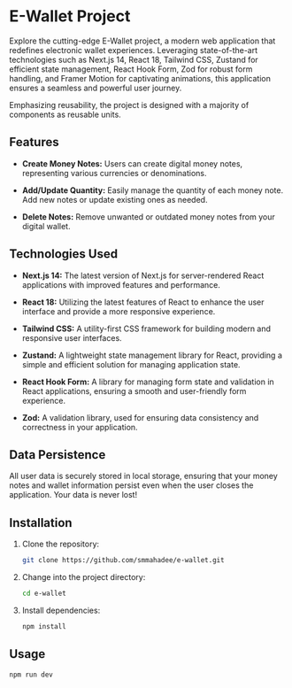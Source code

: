 # E-Wallet Project

Explore the cutting-edge E-Wallet project, a modern web application that redefines electronic wallet experiences. Leveraging state-of-the-art technologies such as Next.js 14, React 18, Tailwind CSS, Zustand for efficient state management, React Hook Form, Zod for robust form handling, and Framer Motion for captivating animations, this application ensures a seamless and powerful user journey.

Emphasizing reusability, the project is designed with a majority of components as reusable units. 

## Features

- **Create Money Notes:** Users can create digital money notes, representing various currencies or denominations.

- **Add/Update Quantity:** Easily manage the quantity of each money note. Add new notes or update existing ones as needed.

- **Delete Notes:** Remove unwanted or outdated money notes from your digital wallet.

## Technologies Used

- **Next.js 14:** The latest version of Next.js for server-rendered React applications with improved features and performance.

- **React 18:** Utilizing the latest features of React to enhance the user interface and provide a more responsive experience.

- **Tailwind CSS:** A utility-first CSS framework for building modern and responsive user interfaces.

- **Zustand:** A lightweight state management library for React, providing a simple and efficient solution for managing application state.

- **React Hook Form:** A library for managing form state and validation in React applications, ensuring a smooth and user-friendly form experience.

- **Zod:** A validation library, used for ensuring data consistency and correctness in your application.

## Data Persistence

All user data is securely stored in local storage, ensuring that your money notes and wallet information persist even when the user closes the application. Your data is never lost!

## Installation

1. Clone the repository:

   ```bash
   git clone https://github.com/smmahadee/e-wallet.git

   ```

2. Change into the project directory:

   ```bash
   cd e-wallet

   ```

3. Install dependencies:

   ```bash
   npm install

   ```

## Usage

```bash
npm run dev

```
